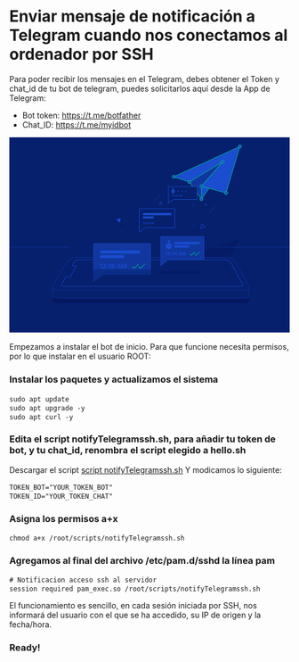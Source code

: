 # Enviar mensaje de notificación a Telegram cuando nos conectamos al ordenador por SSH

Para poder recibir los mensajes en el Telegram, debes obtener el Token y chat_id de tu bot de telegram, puedes solicitarlos aquí desde la App de Telegram:
- Bot token: https://t.me/botfather
- Chat_ID: https://t.me/myidbot

![alt text](https://github.com/JuanRodenas/HelloSystemBoot/blob/main/hellotelegram.png)

Empezamos a instalar el bot de inicio. Para que funcione necesita permisos, por lo que instalar en el usuario ROOT:
### Instalar los paquetes y actualizamos el sistema
~~~~
sudo apt update
sudo apt upgrade -y
sudo apt curl -y
~~~~

### Edita el script notifyTelegramssh.sh, para añadir tu token de bot, y tu chat_id, renombra el script elegido a hello.sh
Descargar el script [script notifyTelegramssh.sh](https://github.com/JuanRodenas/HelloSystemBoot/blob/main/hello.sh)
Y modicamos lo siguiente:
~~~~
TOKEN_BOT="YOUR_TOKEN_BOT"
TOKEN_ID="YOUR_TOKEN_CHAT"
~~~~

### Asigna los permisos a+x
~~~~
chmod a+x /root/scripts/notifyTelegramssh.sh
~~~~

### Agregamos al final del archivo /etc/pam.d/sshd la línea pam

~~~~
# Notificacion acceso ssh al servidor
session required pam_exec.so /root/scripts/notifyTelegramssh.sh
~~~~

El funcionamiento es sencillo, en cada sesión iniciada por SSH, nos informará del usuario con el que se ha accedido, su IP de origen y la fecha/hora.
### Ready!
